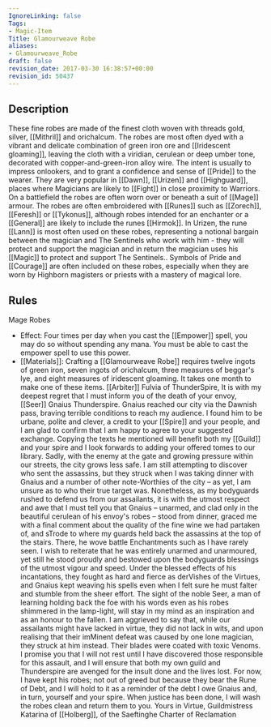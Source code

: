 ```yaml
---
IgnoreLinking: false
Tags:
- Magic-Item
Title: Glamourweave Robe
aliases:
- Glamourweave_Robe
draft: false
revision_date: 2017-03-30 16:38:57+00:00
revision_id: 50437
---
```


## Description
These fine robes are made of the finest cloth woven with threads gold, silver, [[Mithril]] and orichalcum. The robes are most often dyed with a vibrant and delicate combination of green iron ore and [[Iridescent gloaming]], leaving the cloth with a viridian, cerulean or deep umber tone, decorated with copper-and-green-iron alloy wire. The intent is usually to impress onlookers, and to grant a confidence and sense of [[Pride]] to the wearer. They are very popular in [[Dawn]], [[Urizen]] and [[Highguard]], places where Magicians are likely to [[Fight]] in close proximity to Warriors. On a battlefield the robes are often worn over or beneath a suit of [[Mage]] armour.
The robes are often embroidered with [[Runes]] such as [[Zorech]], [[Feresh]] or [[Tykonus]], although robes intended for an enchanter or a [[General]] are likely to include the runes [[Hirmok]]. In Urizen, the rune [[Lann]] is most often used on these robes, representing a notional bargain between the magician and The Sentinels who work with him - they will protect and support the magician and in return the magician uses his [[Magic]] to protect and support The Sentinels..
Symbols of Pride and [[Courage]] are often included on these robes, especially when they are worn by Highborn magisters or priests with a mastery of magical lore. 
## Rules
Mage Robes
* Effect: Four times per day when you cast the [[Empower]] spell, you may do so without spending any mana. You must be able to cast the empower spell to use this power.
* [[Materials]]: Crafting a [[Glamourweave Robe]] requires twelve ingots of green iron, seven ingots of orichalcum, three measures of beggar's lye, and eight measures of iridescent gloaming. It takes one month to make one of these items.
[[Arbiter]] Fulvia of ThunderSpire,
It is with my deepest regret that I must inform you of the death of your envoy, [[Seer]] Gnaius Thunderspire.
Gnaius reached our city via the Dawnish pass, braving terrible conditions to reach my audience. I found him to be urbane, polite and clever, a credit to your [[Spire]] and your people, and I am glad to confirm that I am happy to agree to your suggested exchange. Copying the texts he mentioned will benefit both my [[Guild]] and your spire and I look forwards to adding your offered tomes to our library.
Sadly, with the enemy at the gate and growing pressure within our streets, the city grows less safe. I am still attempting to discover who sent the assassins, but they struck when I was taking dinner with Gnaius and a number of other note-Worthies of the city – as yet, I am unsure as to who their true target was.
Nonetheless, as my bodyguards rushed to defend us from our assailants, it is with the utmost respect and awe that I must tell you that Gnaius – unarmed, and clad only in the beautiful cerulean of his envoy's robes – stood from dinner, graced me with a final comment about the quality of the fine wine we had partaken of, and sTrode to where my guards held back the assassins at the top of the stairs.
There, he wove battle Enchantments such as I have rarely seen. I wish to reiterate that he was entirely unarmed and unarmoured, yet still he stood proudly and bestowed upon the bodyguards blessings of the utmost vigour and speed. Under the blessed effects of his incantations, they fought as hard and fierce as derVishes of the Virtues, and Gnaius kept weaving his spells even when I felt sure he must falter and stumble from the sheer effort. The sight of the noble Seer, a man of learning holding back the foe with his words even as his robes shimmered in the lamp-light, will stay in my mind as an inspiration and as an honour to the fallen.
I am aggrieved to say that, while our assailants might have lacked in virtue, they did not lack in wits, and upon realising that their imMinent defeat was caused by one lone magician, they struck at him instead. Their blades were coated with toxic Venoms.
I promise you that I will not rest until I have discovered those responsible for this assault, and I will ensure that both my own guild and Thunderspire are avenged for the insult done and the lives lost. For now, I have kept his robes; not out of greed but because they bear the Rune of Debt, and I will hold to it as a reminder of the debt I owe Gnaius and, in turn, yourself and your spire.
When justice has been done, I will wash the robes clean and return them to you.
Yours in Virtue,
Guildmistress Katarina of [[Holberg]], 
of the Saeftinghe Charter of Reclamation